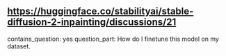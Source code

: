 ## https://huggingface.co/stabilityai/stable-diffusion-2-inpainting/discussions/21

contains_question: yes
question_part: How do I finetune this model on my dataset.